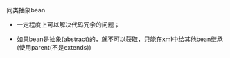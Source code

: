 

同类抽象bean 


* 一定程度上可以解决代码冗余的问题；

* 如果bean是抽象(abstract)的，就不可以获取，只能在xml中给其他bean继承 (使用parent(不是extends))